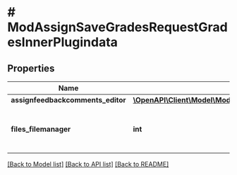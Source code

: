 # # ModAssignSaveGradesRequestGradesInnerPlugindata

## Properties

Name | Type | Description | Notes
------------ | ------------- | ------------- | -------------
**assignfeedbackcomments_editor** | [**\OpenAPI\Client\Model\ModAssignSaveGradesRequestGradesInnerPlugindataAssignfeedbackcommentsEditor**](ModAssignSaveGradesRequestGradesInnerPlugindataAssignfeedbackcommentsEditor.md) |  | [optional]
**files_filemanager** | **int** | The id of a draft area containing files for this feedback. | [optional]

[[Back to Model list]](../../README.md#models) [[Back to API list]](../../README.md#endpoints) [[Back to README]](../../README.md)
